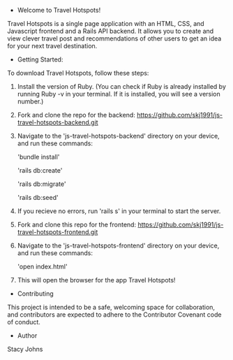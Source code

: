 * Welcome to Travel Hotspots! 

Travel Hotspots is a single page application with an HTML, CSS, and Javascript frontend and a Rails API backend. It allows you to create and view clever travel post and recommendations of other users to get an idea for your next travel destination. 

* Getting Started:

To download Travel Hotspots, follow these steps:

1. Install the version of Ruby. (You can check if Ruby is already installed by running Ruby -v in your terminal. If it is installed, you will see a version number.)
2. Fork and clone the repo for the backend: https://github.com/skj1991/js-travel-hotspots-backend.git
3. Navigate to the 'js-travel-hotspots-backend' directory on your device, and run these commands:

    'bundle install'

    'rails db:create'

    'rails db:migrate'

    'rails db:seed'
4. If you recieve no errors, run 'rails s' in your terminal to start the server.
5. Fork and clone this repo for the frontend: https://github.com/skj1991/js-travel-hotspots-frontend.git
6. Navigate to the 'js-travel-hotspots-frontend' directory on your device, and run these commands:

    'open index.html'
7. This will open the browser for the app Travel Hotspots!

* Contributing

This project is intended to be a safe, welcoming space for collaboration, and contributors are expected to adhere to the Contributor Covenant code of conduct.

* Author 

Stacy Johns

